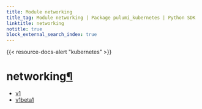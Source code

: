```yaml
---
title: Module networking
title_tag: Module networking | Package pulumi_kubernetes | Python SDK
linktitle: networking
notitle: true
block_external_search_index: true
---
```


{{< resource-docs-alert "kubernetes" >}}

<div class="section" id="networking">
<h1>networking<a class="headerlink" href="#networking" title="Permalink to this headline">¶</a></h1>
<div class="toctree-wrapper compound">
<ul>
<li class="toctree-l1"><a class="reference internal" href="v1/">v1</a></li>
<li class="toctree-l1"><a class="reference internal" href="v1beta1/">v1beta1</a></li>
</ul>
</div>
</div>
